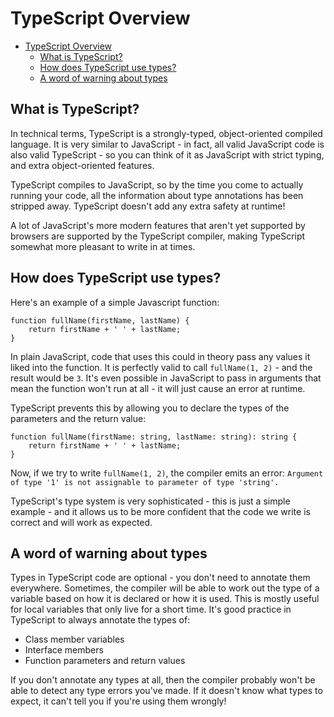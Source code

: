 # TypeScript Overview

<!-- TOC -->

- [TypeScript Overview](#typescript-overview)
    - [What is TypeScript?](#what-is-typescript)
    - [How does TypeScript use types?](#how-does-typescript-use-types)
    - [A word of warning about types](#a-word-of-warning-about-types)

<!-- /TOC -->

## What is TypeScript?

In technical terms, TypeScript is a strongly-typed, object-oriented compiled language. It is very similar to JavaScript - in fact, all valid JavaScript code is also valid TypeScript - so you can think of it as JavaScript with strict typing, and extra object-oriented features. 

TypeScript compiles to JavaScript, so by the time you come to actually running your code, all the information about type annotations has been stripped away. TypeScript doesn't add any extra safety at runtime!

A lot of JavaScript's more modern features that aren't yet supported by browsers are supported by the TypeScript compiler, making TypeScript somewhat more pleasant to write in at times.

## How does TypeScript use types?

Here's an example of a simple Javascript function:

```
function fullName(firstName, lastName) {
    return firstName + ' ' + lastName;
}
```

In plain JavaScript, code that uses this could in theory pass any values it liked into the function. It is perfectly valid to call `fullName(1, 2)` - and the result would be `3`. It's even possible in JavaScript to pass in arguments that mean the function won't run at all - it will just cause an error at runtime.

TypeScript prevents this by allowing you to declare the types of the parameters and the return value:

```
function fullName(firstName: string, lastName: string): string {
    return firstName + ' ' + lastName;
}
```

Now, if we try to write `fullName(1, 2)`, the compiler emits an error: `Argument of type '1' is not assignable to parameter of type 'string'.`

TypeScript's type system is very sophisticated - this is just a simple example - and it allows us to be more confident that the code we write is correct and will work as expected.

## A word of warning about types

Types in TypeScript code are optional - you don't need to annotate them everywhere. Sometimes, the compiler will be able to work out the type of a variable based on how it is declared or how it is used. This is mostly useful for local variables that only live for a short time. It's good practice in TypeScript to always annotate the types of:

  - Class member variables
  - Interface members
  - Function parameters and return values

If you don't annotate any types at all, then the compiler probably won't be able to detect any type errors you've made. If it doesn't know what types to expect, it can't tell you if you're using them wrongly!